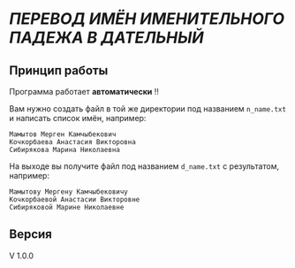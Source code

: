 # ***ПЕРЕВОД ИМЁН ИМЕНИТЕЛЬНОГО ПАДЕЖА В ДАТЕЛЬНЫЙ***

## Принцип работы

Программа работает **автоматически** !!

Вам нужно создать файл в той же директории под названием `n_name.txt` и написать список имён, например:
```
Мамытов Мерген Камчыбекович
Кочкорбаева Анастасия Викторовна
Сибирякова Марина Николаевна
```
На выходе вы получите файл под названием `d_name.txt` с результатом, например:
```
Мамытову Мергену Камчыбековичу
Кочкорбаевой Анастасии Викторовне
Сибиряковой Марине Николаевне
```

## Версия

V 1.0.0
